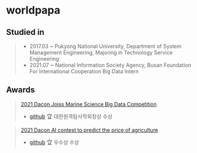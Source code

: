 # worldpapa

## Studied in

> * 2017.03 ~ Pukyong National University, Department of System Management Engineering, Majoring in Technology Service Engineering 
> * 2021.07 ~ National Information Society Agency, Busan Foundation For International Cooperation Big Data Intern

## Awards

> [2021 Dacon Joiss Marine Science Big Data Competition](https://dacon.io/competitions/official/235793/overview/description)
> * [github](https://github.com/worldpapa/joiss)
> 🏆 대한원격탐사학회장상 수상

> [2021 Dacon AI contest to predict the price of agriculture](https://dacon.io/competitions/official/235801/overview/description)
> * [github](https://github.com/worldpapa/joiss)
> 🏆 우수상 수상
